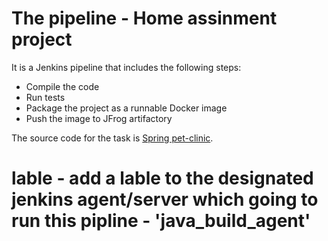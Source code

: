 # The pipeline - Home assinment project 
It is a Jenkins pipeline that includes the following steps:
* Compile the code
* Run tests
* Package the project as a runnable Docker image
* Push the image to JFrog artifactory

The source code for the task is [Spring pet-clinic](https://github.com/spring-projects/spring-petclinic).

# lable - add a lable to the designated jenkins agent/server which going to run this pipline - 'java_build_agent'
